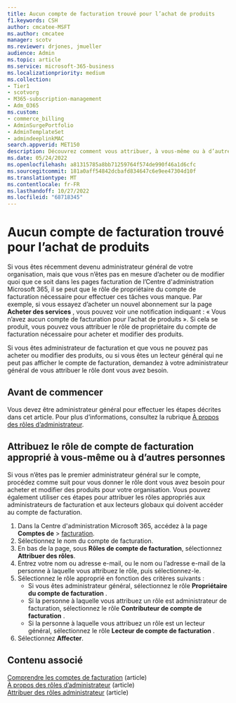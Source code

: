 ```yaml
---
title: Aucun compte de facturation trouvé pour l’achat de produits
f1.keywords: CSH
author: cmcatee-MSFT
ms.author: cmcatee
manager: scotv
ms.reviewer: drjones, jmueller
audience: Admin
ms.topic: article
ms.service: microsoft-365-business
ms.localizationpriority: medium
ms.collection:
- Tier1
- scotvorg
- M365-subscription-management
- Adm_O365
ms.custom:
- commerce_billing
- AdminSurgePortfolio
- AdminTemplateSet
- admindeeplinkMAC
search.appverid: MET150
description: Découvrez comment vous attribuer, à vous-même ou à d’autres personnes, les rôles de compte de facturation nécessaires pour acheter et modifier des produits dans le Centre d'administration Microsoft 365.
ms.date: 05/24/2022
ms.openlocfilehash: a81315785a8bb71259764f574de990f46a1d6cfc
ms.sourcegitcommit: 181a0aff54842dcbafd834647c6e9ee47304d10f
ms.translationtype: MT
ms.contentlocale: fr-FR
ms.lasthandoff: 10/27/2022
ms.locfileid: "68718345"
---
```

# <a name="no-billing-account-found-for-buying-products"></a>Aucun compte de facturation trouvé pour l’achat de produits

Si vous êtes récemment devenu administrateur général de votre organisation, mais que vous n’êtes pas en mesure d’acheter ou de modifier quoi que ce soit dans les pages facturation de l’Centre d'administration Microsoft 365, il se peut que le rôle de propriétaire du compte de facturation nécessaire pour effectuer ces tâches vous manque. Par exemple, si vous essayez d’acheter un nouvel abonnement sur la page **Acheter des services** , vous pouvez voir une notification indiquant : « Vous n’avez aucun compte de facturation pour l’achat de produits ». Si cela se produit, vous pouvez vous attribuer le rôle de propriétaire du compte de facturation nécessaire pour acheter et modifier des produits.

Si vous êtes administrateur de facturation et que vous ne pouvez pas acheter ou modifier des produits, ou si vous êtes un lecteur général qui ne peut pas afficher le compte de facturation, demandez à votre administrateur général de vous attribuer le rôle dont vous avez besoin.

## <a name="before-you-begin"></a>Avant de commencer

Vous devez être administrateur général pour effectuer les étapes décrites dans cet article. Pour plus d’informations, consultez la rubrique [À propos des rôles d’administrateur](../admin/add-users/about-admin-roles.md).

## <a name="assign-the-correct-billing-account-role-to-yourself-or-others"></a>Attribuez le rôle de compte de facturation approprié à vous-même ou à d’autres personnes

Si vous n’êtes pas le premier administrateur général sur le compte, procédez comme suit pour vous donner le rôle dont vous avez besoin pour acheter et modifier des produits pour votre organisation. Vous pouvez également utiliser ces étapes pour attribuer les rôles appropriés aux administrateurs de facturation et aux lecteurs globaux qui doivent accéder au compte de facturation.

1. Dans la Centre d'administration Microsoft 365, accédez à la page **Comptes de** > <a href="https://go.microsoft.com/fwlink/p/?linkid=2084771" target="_blank">facturation</a>.
2. Sélectionnez le nom du compte de facturation.
3. En bas de la page, sous **Rôles de compte de facturation**, sélectionnez **Attribuer des rôles**.
4. Entrez votre nom ou adresse e-mail, ou le nom ou l’adresse e-mail de la personne à laquelle vous attribuez le rôle, puis sélectionnez-le.
5. Sélectionnez le rôle approprié en fonction des critères suivants :
    - Si vous êtes administrateur général, sélectionnez le rôle **Propriétaire du compte de facturation** .
    - Si la personne à laquelle vous attribuez un rôle est administrateur de facturation, sélectionnez le rôle **Contributeur de compte de facturation** .
    - Si la personne à laquelle vous attribuez un rôle est un lecteur général, sélectionnez le rôle **Lecteur de compte de facturation** .
6. Sélectionnez **Affecter**.

## <a name="related-content"></a>Contenu associé

[Comprendre les comptes de facturation](manage-billing-accounts.md) (article)\
[À propos des rôles d’administrateur](../admin/add-users/about-admin-roles.md) (article)\
[Attribuer des rôles administrateur](../admin/add-users/assign-admin-roles.md) (article) 
